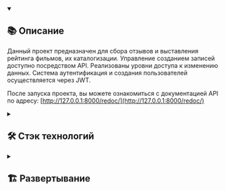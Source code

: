 <details open><summary><h2>📚 Описание</h2></summary>

Данный проект предназначен для сбора отзывов и выставления рейтинга фильмов, их каталогизации. Управление созданием записей доступно посредством API. Реализованы уровни доступа к изменению данных. Система аутентификация и создания пользователей осуществляется через JWT.


После запуска проекта, вы можете ознакомиться с документацией API по адресу: [http://127.0.0.1:8000/redoc/](http://127.0.0.1:8000/redoc/)
</details>

<details><summary><h2>🛠️ Стэк технологий</h2></summary>
<img src="https://img.shields.io/badge/Python-%2314354c.svg?logo=Python&logoColor=white&style=flat" alt="Python" /> <img src="https://img.shields.io/badge/Django-%23092e20.svg?logo=django&logoColor=white&style=flat" alt="Django" /> <img src="https://img.shields.io/badge/Django-REST-ff1709?style=flat&logo=django&logoColor=white&color=ff1709&labelColor=gray" alt="DRF" />  <img src="https://img.shields.io/badge/JWT-000000?style=flat&logo=JSON%20web%20tokens&logoColor=white" alt="JWT" /> <img src="https://img.shields.io/badge/SQLite-07405E?style=flat&logo=sqlite&logoColor=white" alt="SQLite" />


</details>
<details><summary><h2>🏗️ Развертывание</h2></summary>


Клонировать репозиторий и перейти в него в командной строке:

```
git clone git@github.com:akkrn/api_yamdb.git
```

Cоздать и активировать виртуальное окружение:

```
python3 -m venv venv
```

* Если у вас Linux/macOS

    ```
    source venv/bin/activate
    ```

* Если у вас windows

    ```
    source venv/Scripts/activate
    ```

```
python3 -m pip install --upgrade pip
```

Установить зависимости из файла requirements.txt:

```
pip install -r requirements.txt
```

Выполнить миграции:

```
python3 manage.py migrate
```

Запустить проект:

```
python3 manage.py runserver
```

</details>

